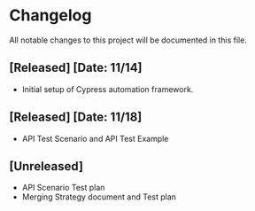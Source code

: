 # Changelog

All notable changes to this project will be documented in this file.

## [Released] [Date: 11/14]
- Initial setup of Cypress automation framework.

## [Released] [Date: 11/18]
- API Test Scenario and API Test Example

## [Unreleased]
- API Scenario Test plan
- Merging Strategy document and Test plan